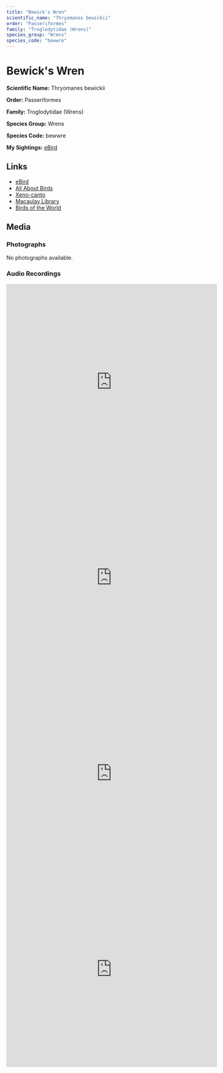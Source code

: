 ```yaml
---
title: "Bewick's Wren"
scientific_name: "Thryomanes bewickii"
order: "Passeriformes"
family: "Troglodytidae (Wrens)"
species_group: "Wrens"
species_code: "bewwre"
---
```


# Bewick's Wren

**Scientific Name:** Thryomanes bewickii

**Order:** Passeriformes

**Family:** Troglodytidae (Wrens)

**Species Group:** Wrens

**Species Code:** bewwre

**My Sightings:** [eBird](https://ebird.org/lifelist?r=world&time=life&spp=bewwre)

## Links
* [eBird](https://ebird.org/species/bewwre) 
* [All About Birds](https://www.allaboutbirds.org/guide/bewwre) 
* [Xeno-canto](https://www.xeno-canto.org/species/bewwre) 
* [Macaulay Library](https://search.macaulaylibrary.org/catalog?taxonCode=bewwre&sort=rating_rank_desc)
* [Birds of the World](https://birdsoftheworld.org/bow/species/bewwre)

## Media
### Photographs
No photographs available.

### Audio Recordings
<iframe src="https://macaulaylibrary.org/asset/626557613/embed" width="550" height="510" frameborder="0" allowfullscreen></iframe>
<iframe src="https://macaulaylibrary.org/asset/626843422/embed" width="550" height="510" frameborder="0" allowfullscreen></iframe>
<iframe src="https://macaulaylibrary.org/asset/626559384/embed" width="550" height="510" frameborder="0" allowfullscreen></iframe>
<iframe src="https://macaulaylibrary.org/asset/626584496/embed" width="550" height="510" frameborder="0" allowfullscreen></iframe>
